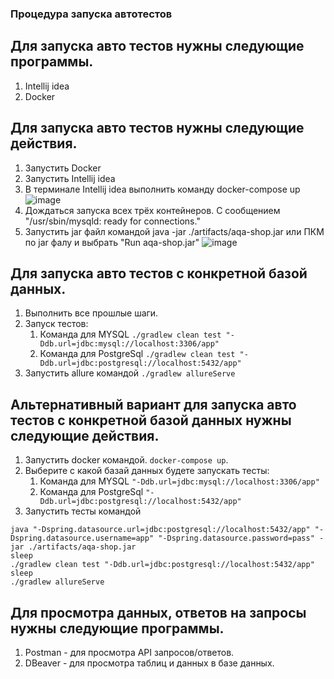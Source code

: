 ### Процедура запуска автотестов

## Для запуска авто тестов нужны следующие программы.
1. Intellij idea
1. Docker

## Для запуска авто тестов нужны следующие действия.
1. Запустить Docker
1. Запустить Intellij idea
1. В терминале Intellij idea выполнить команду docker-compose up ![image](https://github.com/Feruno/-JavaDiplomProject/assets/60847105/f40da2ec-3120-4e77-985a-d9f915107416)
1. Дождаться запуска всех трёх контейнеров. С сообщением  "/usr/sbin/mysqld: ready for connections."
1. Запустить jar файл командой java -jar ./artifacts/aqa-shop.jar или ПКМ по jar фалу и выбрать "Run aqa-shop.jar"
![image](https://github.com/Feruno/-JavaDiplomProject/assets/60847105/db112fd8-897c-4d91-98da-7bba14a5a0ce) 

## Для запуска авто тестов с конкретной базой данных.
1. Выполнить все прошлые шаги.
1. Запуск тестов:
   1. Команда для MYSQL ```./gradlew clean test "-Ddb.url=jdbc:mysql://localhost:3306/app"```
   1. Команда для PostgreSql ```./gradlew clean test "-Ddb.url=jdbc:postgresql://localhost:5432/app"```
1. Запустить allure командой ```./gradlew allureServe```

## Альтернативный вариант для запуска авто тестов с конкретной базой данных нужны следующие действия.
1. Запустить docker командой. ```docker-compose up```.
1. Выберите с какой базай данных будете запускать тесты:
   1. Команда для MYSQL ```"-Ddb.url=jdbc:mysql://localhost:3306/app"```
   1. Команда для PostgreSql ```"-Ddb.url=jdbc:postgresql://localhost:5432/app"```
1. Запустить тесты командой 

```
java "-Dspring.datasource.url=jdbc:postgresql://localhost:5432/app" "-Dspring.datasource.username=app" "-Dspring.datasource.password=pass" -jar ./artifacts/aqa-shop.jar
sleep
./gradlew clean test "-Ddb.url=jdbc:postgresql://localhost:5432/app"
sleep
./gradlew allureServe 
   ```


## Для просмотра данных, ответов на запросы нужны следующие программы.
1. Postman - для просмотра API запросов/ответов.
1. DBeaver - для просмотра таблиц и данных в базе данных.
